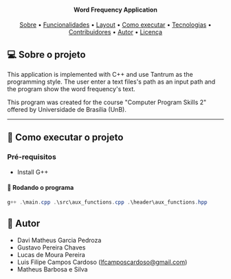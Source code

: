 <h4 align="center"> 
	Word Frequency Application
</h4>

<p align="center">
 <a href="#-sobre-o-projeto">Sobre</a> •
 <a href="#-funcionalidades">Funcionalidades</a> •
 <a href="#-layout">Layout</a> • 
 <a href="#-como-executar-o-projeto">Como executar</a> • 
 <a href="#-tecnologias">Tecnologias</a> • 
 <a href="#-contribuidores">Contribuidores</a> • 
 <a href="#-autor">Autor</a> • 
 <a href="#user-content--licença">Licença</a>
</p>


## 💻 Sobre o projeto

This application is implemented with C++ and use Tantrum as the programming style. The user enter a text files's path as an input path and the program show the word frequency's text.

This program was created for the course "Computer Program Skills 2" offered by Universidade de Brasília (UnB).

---
## 🚀 Como executar o projeto

### Pré-requisitos
- Install G++

#### 🎲 Rodando o programa
```Powershell
g++ .\main.cpp .\src\aux_functions.cpp .\header\aux_functions.hpp
```

## 🦸 Autor
- Davi Matheus Garcia Pedroza
- Gustavo Pereira Chaves
- Lucas de Moura Pereira
- Luis Filipe Campos Cardoso (lfcamposcardoso@gmail.com)
- Matheus Barbosa e Silva
